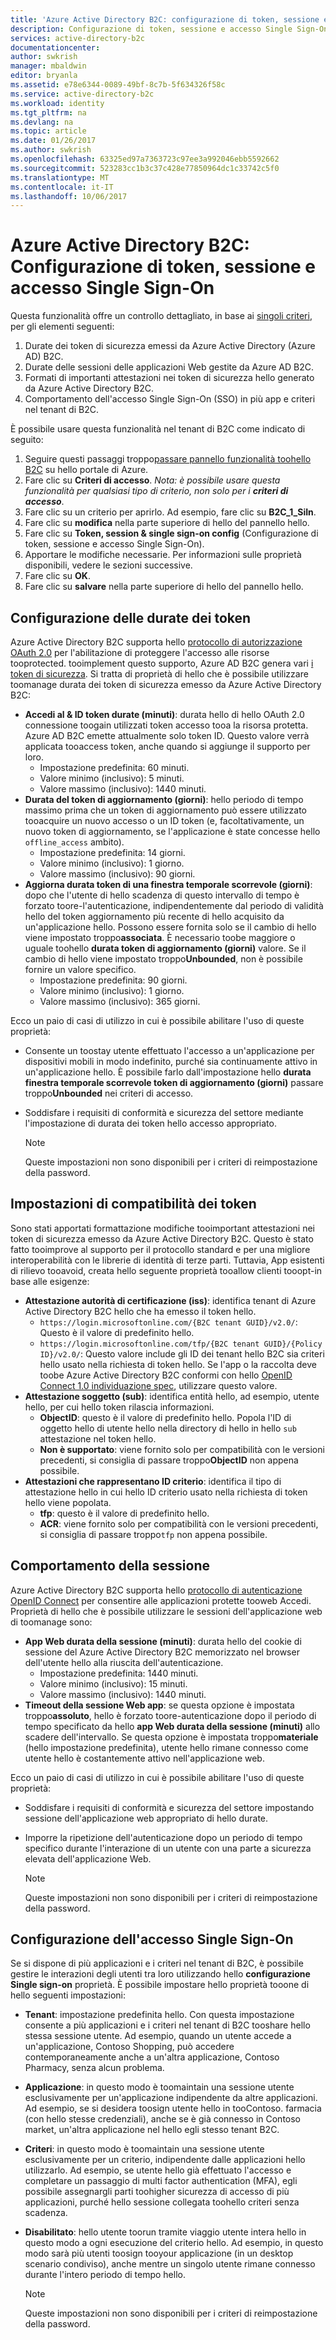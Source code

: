 ```yaml
---
title: 'Azure Active Directory B2C: configurazione di token, sessione e accesso Single Sign-On | Documentazione Microsoft'
description: Configurazione di token, sessione e accesso Single Sign-On in Azure Active Directory B2C
services: active-directory-b2c
documentationcenter: 
author: swkrish
manager: mbaldwin
editor: bryanla
ms.assetid: e78e6344-0089-49bf-8c7b-5f634326f58c
ms.service: active-directory-b2c
ms.workload: identity
ms.tgt_pltfrm: na
ms.devlang: na
ms.topic: article
ms.date: 01/26/2017
ms.author: swkrish
ms.openlocfilehash: 63325ed97a7363723c97ee3a992046ebb5592662
ms.sourcegitcommit: 523283cc1b3c37c428e77850964dc1c33742c5f0
ms.translationtype: MT
ms.contentlocale: it-IT
ms.lasthandoff: 10/06/2017
---
```

# <a name="azure-active-directory-b2c-token-session-and-single-sign-on-configuration"></a>Azure Active Directory B2C: Configurazione di token, sessione e accesso Single Sign-On
Questa funzionalità offre un controllo dettagliato, in base ai [singoli criteri](active-directory-b2c-reference-policies.md), per gli elementi seguenti:

1. Durate dei token di sicurezza emessi da Azure Active Directory (Azure AD) B2C.
2. Durate delle sessioni delle applicazioni Web gestite da Azure AD B2C.
3. Formati di importanti attestazioni nei token di sicurezza hello generato da Azure Active Directory B2C.
4. Comportamento dell'accesso Single Sign-On (SSO) in più app e criteri nel tenant di B2C.

È possibile usare questa funzionalità nel tenant di B2C come indicato di seguito:

1. Seguire questi passaggi troppo[passare pannello funzionalità toohello B2C](active-directory-b2c-app-registration.md#navigate-to-b2c-settings) su hello portale di Azure.
2. Fare clic su **Criteri di accesso**. *Nota: è possibile usare questa funzionalità per qualsiasi tipo di criterio, non solo per i **criteri di accesso***.
3. Fare clic su un criterio per aprirlo. Ad esempio, fare clic su **B2C_1_SiIn**.
4. Fare clic su **modifica** nella parte superiore di hello del pannello hello.
5. Fare clic su **Token, session & single sign-on config** (Configurazione di token, sessione e accesso Single Sign-On).
6. Apportare le modifiche necessarie. Per informazioni sulle proprietà disponibili, vedere le sezioni successive.
7. Fare clic su **OK**.
8. Fare clic su **salvare** nella parte superiore di hello del pannello hello.

## <a name="token-lifetimes-configuration"></a>Configurazione delle durate dei token
Azure Active Directory B2C supporta hello [protocollo di autorizzazione OAuth 2.0](active-directory-b2c-reference-protocols.md) per l'abilitazione di proteggere l'accesso alle risorse tooprotected. tooimplement questo supporto, Azure AD B2C genera vari [i token di sicurezza](active-directory-b2c-reference-tokens.md). Si tratta di proprietà di hello che è possibile utilizzare toomanage durata dei token di sicurezza emesso da Azure Active Directory B2C:

* **Accedi al & ID token durate (minuti)**: durata hello di hello OAuth 2.0 connessione toogain utilizzati token accesso tooa la risorsa protetta. Azure AD B2C emette attualmente solo token ID. Questo valore verrà applicata tooaccess token, anche quando si aggiunge il supporto per loro.
  * Impostazione predefinita: 60 minuti.
  * Valore minimo (inclusivo): 5 minuti.
  * Valore massimo (inclusivo): 1440 minuti.
* **Durata del token di aggiornamento (giorni)**: hello periodo di tempo massimo prima che un token di aggiornamento può essere utilizzato tooacquire un nuovo accesso o un ID token (e, facoltativamente, un nuovo token di aggiornamento, se l'applicazione è state concesse hello `offline_access` ambito).
  * Impostazione predefinita: 14 giorni.
  * Valore minimo (inclusivo): 1 giorno.
  * Valore massimo (inclusivo): 90 giorni.
* **Aggiorna durata token di una finestra temporale scorrevole (giorni)**: dopo che l'utente di hello scadenza di questo intervallo di tempo è forzato toore-l'autenticazione, indipendentemente dal periodo di validità hello del token aggiornamento più recente di hello acquisito da un'applicazione hello. Possono essere fornita solo se il cambio di hello viene impostato troppo**associata**. È necessario toobe maggiore o uguale toohello **durata token di aggiornamento (giorni)** valore. Se il cambio di hello viene impostato troppo**Unbounded**, non è possibile fornire un valore specifico.
  * Impostazione predefinita: 90 giorni.
  * Valore minimo (inclusivo): 1 giorno.
  * Valore massimo (inclusivo): 365 giorni.

Ecco un paio di casi di utilizzo in cui è possibile abilitare l'uso di queste proprietà:

* Consente un toostay utente effettuato l'accesso a un'applicazione per dispositivi mobili in modo indefinito, purché sia continuamente attivo in un'applicazione hello. È possibile farlo dall'impostazione hello **durata finestra temporale scorrevole token di aggiornamento (giorni)** passare troppo**Unbounded** nei criteri di accesso.
* Soddisfare i requisiti di conformità e sicurezza del settore mediante l'impostazione di durata dei token hello accesso appropriato.

    > [!NOTE]
    > Queste impostazioni non sono disponibili per i criteri di reimpostazione della password.
    > 
    > 

## <a name="token-compatibility-settings"></a>Impostazioni di compatibilità dei token
Sono stati apportati formattazione modifiche tooimportant attestazioni nei token di sicurezza emesso da Azure Active Directory B2C. Questo è stato fatto tooimprove al supporto per il protocollo standard e per una migliore interoperabilità con le librerie di identità di terze parti. Tuttavia, App esistenti di rilievo tooavoid, creata hello seguente proprietà tooallow clienti tooopt-in base alle esigenze:

* **Attestazione autorità di certificazione (iss)**: identifica tenant di Azure Active Directory B2C hello che ha emesso il token hello.
  * `https://login.microsoftonline.com/{B2C tenant GUID}/v2.0/`: Questo è il valore di predefinito hello.
  * `https://login.microsoftonline.com/tfp/{B2C tenant GUID}/{Policy ID}/v2.0/`: Questo valore include gli ID dei tenant hello B2C sia criteri hello usato nella richiesta di token hello. Se l'app o la raccolta deve toobe Azure Active Directory B2C conformi con hello [OpenID Connect 1.0 individuazione spec](http://openid.net/specs/openid-connect-discovery-1_0.html), utilizzare questo valore.
* **Attestazione soggetto (sub)**: identifica entità hello, ad esempio, utente hello, per cui hello token rilascia informazioni.
  * **ObjectID**: questo è il valore di predefinito hello. Popola l'ID di oggetto hello di utente hello nella directory di hello in hello `sub` attestazione nel token hello.
  * **Non è supportato**: viene fornito solo per compatibilità con le versioni precedenti, si consiglia di passare troppo**ObjectID** non appena possibile.
* **Attestazioni che rappresentano ID criterio**: identifica il tipo di attestazione hello in cui hello ID criterio usato nella richiesta di token hello viene popolata.
  * **tfp**: questo è il valore di predefinito hello.
  * **ACR**: viene fornito solo per compatibilità con le versioni precedenti, si consiglia di passare troppo`tfp` non appena possibile.

## <a name="session-behavior"></a>Comportamento della sessione
Azure Active Directory B2C supporta hello [protocollo di autenticazione OpenID Connect](active-directory-b2c-reference-oidc.md) per consentire alle applicazioni protette tooweb Accedi. Proprietà di hello che è possibile utilizzare le sessioni dell'applicazione web di toomanage sono:

* **App Web durata della sessione (minuti)**: durata hello del cookie di sessione del Azure Active Directory B2C memorizzato nel browser dell'utente hello alla riuscita dell'autenticazione.
  * Impostazione predefinita: 1440 minuti.
  * Valore minimo (inclusivo): 15 minuti.
  * Valore massimo (inclusivo): 1440 minuti.
* **Timeout della sessione Web app**: se questa opzione è impostata troppo**assoluto**, hello è forzato toore-autenticazione dopo il periodo di tempo specificato da hello **app Web durata della sessione (minuti)** allo scadere dell'intervallo. Se questa opzione è impostata troppo**materiale** (hello impostazione predefinita), utente hello rimane connesso come utente hello è costantemente attivo nell'applicazione web.

Ecco un paio di casi di utilizzo in cui è possibile abilitare l'uso di queste proprietà:

* Soddisfare i requisiti di conformità e sicurezza del settore impostando sessione dell'applicazione web appropriato di hello durate.
* Imporre la ripetizione dell'autenticazione dopo un periodo di tempo specifico durante l'interazione di un utente con una parte a sicurezza elevata dell'applicazione Web. 

    > [!NOTE]
    > Queste impostazioni non sono disponibili per i criteri di reimpostazione della password.
    > 
    > 

## <a name="single-sign-on-sso-configuration"></a>Configurazione dell'accesso Single Sign-On
Se si dispone di più applicazioni e i criteri nel tenant di B2C, è possibile gestire le interazioni degli utenti tra loro utilizzando hello **configurazione Single sign-on** proprietà. È possibile impostare hello proprietà tooone di hello seguenti impostazioni:

* **Tenant**: impostazione predefinita hello. Con questa impostazione consente a più applicazioni e i criteri nel tenant di B2C tooshare hello stessa sessione utente. Ad esempio, quando un utente accede a un'applicazione, Contoso Shopping, può accedere contemporaneamente anche a un'altra applicazione, Contoso Pharmacy, senza alcun problema.
* **Applicazione**: in questo modo è toomaintain una sessione utente esclusivamente per un'applicazione indipendente da altre applicazioni. Ad esempio, se si desidera toosign utente hello in tooContoso. farmacia (con hello stesse credenziali), anche se è già connesso in Contoso market, un'altra applicazione nel hello egli stesso tenant B2C. 
* **Criteri**: in questo modo è toomaintain una sessione utente esclusivamente per un criterio, indipendente dalle applicazioni hello utilizzarlo. Ad esempio, se utente hello già effettuato l'accesso e completare un passaggio di multi factor authentication (MFA), egli possibile assegnargli parti toohigher sicurezza di accesso di più applicazioni, purché hello sessione collegata toohello criteri senza scadenza.
* **Disabilitato**: hello utente toorun tramite viaggio utente intera hello in questo modo a ogni esecuzione del criterio hello. Ad esempio, in questo modo sarà più utenti toosign tooyour applicazione (in un desktop scenario condiviso), anche mentre un singolo utente rimane connesso durante l'intero periodo di tempo hello.

    > [!NOTE]
    > Queste impostazioni non sono disponibili per i criteri di reimpostazione della password.
    > 
    > 

